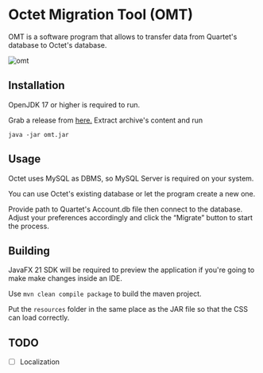 # Octet Migration Tool (OMT)


OMT is a software program that allows to transfer data from Quartet's database to Octet's database.

![omt](https://imgur.com/a/whvY5AM)


## Installation

OpenJDK 17 or higher is required to run.

Grab a release from [here.](link) Extract archive's content and run

```java -jar omt.jar```


## Usage

Octet uses MySQL as DBMS, so MySQL Server is required on your system. 

You can use Octet's existing database or let the program create a new one.


Provide path to Quartet's Account.db file then connect to the database. Adjust your preferences accordingly and click the “Migrate” button to start the process.


## Building

JavaFX 21 SDK will be required to preview the application if you're going to make make changes inside an IDE.

Use ```mvn clean compile package``` to build the maven project.

Put the `resources` folder in the same place as the JAR file so that the CSS can load correctly.
## TODO

- [ ] Localization